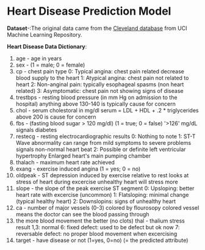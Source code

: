 # Heart Disease Prediction Model

<b>Dataset</b>-:The original data came from the <a href="https://archive.ics.uci.edu/dataset/45/heart+diseas">Cleveland database</a> from UCI Machine Learning Repository.

<b>Heart Disease Data Dictionary</b>:
1. age - age in years
2. sex - (1 = male; 0 = female)
3. cp - chest pain type
0: Typical angina: chest pain related decrease blood supply to the heart
1: Atypical angina: chest pain not related to heart
2: Non-anginal pain: typically esophageal spasms (non heart related)
3: Asymptomatic: chest pain not showing signs of disease
4. trestbps - resting blood pressure (in mm Hg on admission to the hospital)
anything above 130-140 is typically cause for concern
5. chol - serum cholestoral in mg/dl
serum = LDL + HDL + .2 * triglycerides
above 200 is cause for concern
6. fbs - (fasting blood sugar > 120 mg/dl) (1 = true; 0 = false)
'>126' mg/dL signals diabetes
7. restecg - resting electrocardiographic results
0: Nothing to note
1: ST-T Wave abnormality
can range from mild symptoms to severe problems
signals non-normal heart beat
2: Possible or definite left ventricular hypertrophy
Enlarged heart's main pumping chamber
8. thalach - maximum heart rate achieved
9. exang - exercise induced angina (1 = yes; 0 = no)
10. oldpeak - ST depression induced by exercise relative to rest
looks at stress of heart during excercise
unhealthy heart will stress more
11. slope - the slope of the peak exercise ST segment
0: Upsloping: better heart rate with excercise (uncommon)
1: Flatsloping: minimal change (typical healthy heart)
2: Downslopins: signs of unhealthy heart
12. ca - number of major vessels (0-3) colored by flourosopy
colored vessel means the doctor can see the blood passing through
13. the more blood movement the better (no clots)
thal - thalium stress result
1,3: normal
6: fixed defect: used to be defect but ok now
7: reversable defect: no proper blood movement when excercising
14. target - have disease or not (1=yes, 0=no) (= the predicted attribute)


